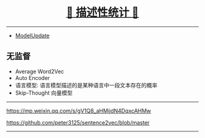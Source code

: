 [<h1 align = "center">:rocket: 描述性统计 :facepunch:</h1>][1]

---
- [ModelUpdate][2]

## 无监督
- Average Word2Vec
- Auto Encoder
- 语言模型: 语言模型描述的是某种语言中一段文本存在的概率
- Skip-Thought 向量模型

---

https://mp.weixin.qq.com/s/gV1Q8_aHMijdN4DqxcAHMw

https://github.com/peter3125/sentence2vec/blob/master

---
[1]: https://github.com/Jie-Yuan/AI/blob/master/8_NLP/2_WordEmbedding/6_Doc2Vec/mydoc2vec.md
[2]: https://github.com/Jie-Yuan/AI/blob/master/8_NLP/2_WordEmbedding/1_Word2Vec/model_update.md

